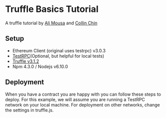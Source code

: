 # Truffle Basics Tutorial

A truffle tutorial by [Ali Mousa](https://github.com/amousa11) and [Collin Chin](https://github.com/collinc97)

## Setup

* Ethereum Client (original uses testrpc) v3.0.3
* [TestRPC](https://github.com/ethereumjs/testrpc)(Optional, but helpful for local tests)
* [Truffle v3.1.2](http://truffle.readthedocs.io/en/beta/)
* Npm 4.3.0 / Nodejs v6.10.0

## Deployment 
When you have a contract you are happy with you can follow these steps to deploy. 
For this example, we will assume you are running a TestRPC network on your local machine. 
For deployment on other networks, change the settings in truffle.js.
